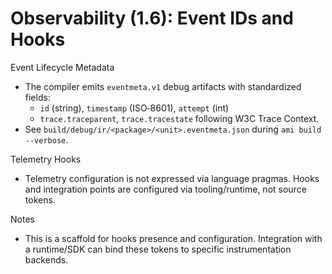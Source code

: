 # Observability (1.6): Event IDs and Hooks

Event Lifecycle Metadata

- The compiler emits `eventmeta.v1` debug artifacts with standardized fields:
  - `id` (string), `timestamp` (ISO‑8601), `attempt` (int)
  - `trace.traceparent`, `trace.tracestate` following W3C Trace Context.
- See `build/debug/ir/<package>/<unit>.eventmeta.json` during `ami build --verbose`.

Telemetry Hooks

- Telemetry configuration is not expressed via language pragmas. Hooks and integration points are configured via tooling/runtime, not source tokens.

Notes

- This is a scaffold for hooks presence and configuration. Integration with a runtime/SDK can bind these tokens to specific instrumentation backends.
